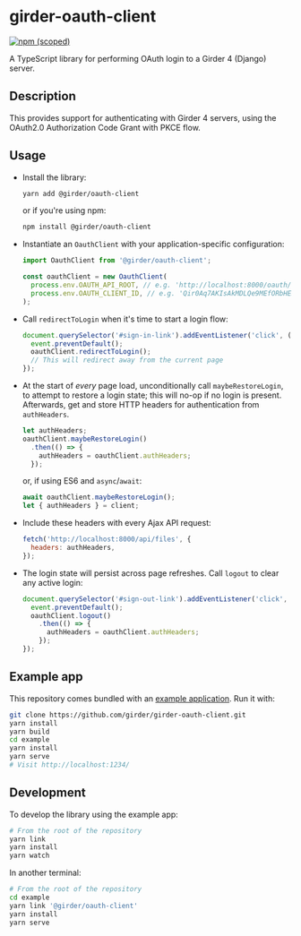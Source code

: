 # girder-oauth-client
[![npm (scoped)](https://img.shields.io/npm/v/@girder/oauth-client)](https://www.npmjs.com/package/@girder/oauth-client)

A TypeScript library for performing OAuth login to a Girder 4 (Django) server.

## Description
This provides support for authenticating with Girder 4 servers,
using the OAuth2.0 Authorization Code Grant with PKCE flow.

## Usage
* Install the library:
  ```bash
  yarn add @girder/oauth-client
  ```

  or if you're using npm:
  ```bash
  npm install @girder/oauth-client
  ```

* Instantiate an `OauthClient` with your application-specific configuration:
  ```js
  import OauthClient from '@girder/oauth-client';
  
  const oauthClient = new OauthClient(
    process.env.OAUTH_API_ROOT, // e.g. 'http://localhost:8000/oauth/'
    process.env.OAUTH_CLIENT_ID, // e.g. 'Qir0Aq7AKIsAkMDLQe9MEfORbHEBKsViNhAKJf1A'
  );
  ```

* Call `redirectToLogin` when it's time to start a login flow:
  ```js
  document.querySelector('#sign-in-link').addEventListener('click', (event) => {
    event.preventDefault();
    oauthClient.redirectToLogin();
    // This will redirect away from the current page
  });
  ```

* At the start of *every* page load, unconditionally call `maybeRestoreLogin`, to attempt to
  restore a login state; this will no-op if no login is present. Afterwards, get and store HTTP
  headers for authentication from `authHeaders`.
  ```js
  let authHeaders;
  oauthClient.maybeRestoreLogin()
    .then(() => {
      authHeaders = oauthClient.authHeaders;
    });
  ```

  or, if using ES6 and `async`/`await`:
  ```js
  await oauthClient.maybeRestoreLogin();
  let { authHeaders } = client;
  ```

* Include these headers with every Ajax API request:
  ```js
  fetch('http://localhost:8000/api/files', {
    headers: authHeaders,
  });
  ```

* The login state will persist across page refreshes. Call `logout` to clear any active login:
  ```js
  document.querySelector('#sign-out-link').addEventListener('click', (event) => {
    event.preventDefault();
    oauthClient.logout()
      .then(() => {
        authHeaders = oauthClient.authHeaders;
      });
  });
  ```

## Example app
This repository comes bundled with an [example application](example/index.html). Run it with:
```bash
git clone https://github.com/girder/girder-oauth-client.git
yarn install
yarn build
cd example
yarn install
yarn serve
# Visit http://localhost:1234/
```

## Development
To develop the library using the example app:
```bash
# From the root of the repository
yarn link
yarn install
yarn watch
```
In another terminal:
```bash
# From the root of the repository
cd example
yarn link '@girder/oauth-client'
yarn install
yarn serve
```
